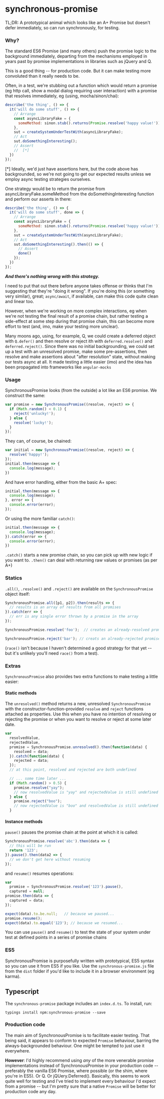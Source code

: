 # synchronous-promise
TL;DR: A prototypical animal which looks like an A+ Promise but doesn't defer
immediately, so can run synchronously, for testing.

### Why?
The standard ES6 Promise (and many others) push the promise logic to the background
immediately, departing from the mechanisms employed in years past by promise
implementations in libraries such as jQuery and Q.

This is a good thing -- for production code. But it can make testing more
convoluted than it really needs to be.

Often, in a test, we're stubbing out a function which would return a promise
(eg http call, show a modal dialog requiring user interaction) with a promise
that resolves immediately, eg (using, mocha/sinon/chai):

```javascript
describe('the thing', () => {
  it('will do some stuff', () => {
    // Arrange
    const asyncLibraryFake = {
      someMethod: sinon.stub().returns(Promise.resolve('happy value!'))
    },
    sut = createSystemUnderTestWith(asyncLibraryFake);
    // Act
    sut.doSomethingInteresting();
    // Assert
    //  [*]
  })
});
```

[*] Ideally, we'd just have assertions here, but the code above has backgrounded,
so we're not going to get our expected results unless we employ async testing
strategies ourselves.

One strategy would be to return the promise from
  asyncLibraryFake.someMethod
from the
  doSomethingInteresting
function and perform our asserts in there: 
  
```javascript
describe('the thing', () => {
  it('will do some stuff', done => {
    // Arrange
    const asyncLibraryFake = {
      someMethod: sinon.stub().returns(Promise.resolve('happy value!'))
    },
    sut = createSystemUnderTestWith(asyncLibraryFake);
    // Act
    sut.doSomethingInteresting().then(() => {
      // Assert
      done()
    });
  })
});
```
***And there's nothing wrong with this strategy.***

I need to put that out there before anyone takes offense or thinks that I'm suggesting 
that they're "doing it wrong".
If you're doing this (or something very similar), great; `async/await`, if available, 
can make this code quite clean and linear too.

However, when we're working on more complex interactions, eg when we're not
testing the final result of a promise chain, but rather testing a side-effect
at some step during that promise chain, this can become more effort to test
(and, imo, make your testing more unclear).

Many moons ago, using, for example, Q, we could create a deferred object with
`Q.defer()` and then resolve or reject ith with `deferred.resolve()` and
`deferred.reject()`. Since there was no initial backgrounding, we could set
up a test with an unresolved promise, make some pre-assertions, then resolve
and make assertions about "after resolution" state, without making our tests
async at all. It made testing a little easier (imo) and the idea has been
propagated into frameworks like `angular-mocks`

### Usage

SynchronousPromise looks (from the outside) a lot like an ES6 promise. We construct
the same:

```javascript
var promise = new SynchronousPromise((resolve, reject) => {
  if (Math.random() < 0.1) {
    reject('unlucky!');
  } else {
    resolve('lucky!');
  }
});
```

They can, of course, be chained:

```javascript
var initial = new SynchronousPromise((resolve, reject) => {
  resolve('happy!');
});
initial.then(message => {
  console.log(message);
})
```

And have error handling, either from the basic A+ spec:
   
```javascript
initial.then(message => {
  console.log(message);
}, error => {
  console.error(error);
});
```

Or using the more familiar `catch()`:

```javascript
initial.then(message => {
  console.log(message);
}).catch(error => {
  console.error(error);
})
```

`.catch()` starts a new promise chain, so you can pick up with new logic
if you want to. `.then()` can deal with returning raw values or promises
(as per A+)

### Statics
`.all()`, `.resolve()` and `.reject()` are available on the `SynchronousPromise`
object itself:

```javascript
SynchronousPromise.all([p1, p2]).then(results => {
  // results is an array of results from all promises
}).catch(err => {
  // err is any single error thrown by a promise in the array
});

SynchronousPromise.resolve('foo');  // creates an already-resolved promise

SynchronousPromise.reject('bar'); // creats an already-rejected promise
```

(`race()` isn't because I haven't determined a good strategy for that yet -- but it's
unlikely you'll need `race()` from a test).

### Extras
`SynchronousPromise` also provides two extra functions to make testing a little
easier:

#### Static methods
The `unresolved()` method returns a new, unresolved `SynchronousPromise` with
the constructor-function-provided `resolve` and `reject` functions attached as properties.
Use this when you have no intention of resolving or rejecting the promise or when you
want to resolve or reject at some later date.

```javascript
var
  resolvedValue,
  rejectedValue,
  promise = SynchronousPromise.unresolved().then(function(data) {
    resolved = data;
  }).catch(function(data) {
    rejected = data;
  });
  // at this point, resolved and rejected are both undefined

  // ... some time later ...
  if (Math.random() > 0.5) {
    promise.resolve("yay");
    // now resolvedValue is "yay" and rejectedValue is still undefined
  } else {
    promise.reject("boo");
    // now rejectedValue is "boo" and resolvedValue is still undefined
  }
```

#### Instance methods

`pause()` pauses the promise chain at the point at which it is called:

```javascript
SynchronousPromise.resolve('abc').then(data => {
  // this will be run
  return '123';
}).pause().then(data2 => {
  // we don't get here without resuming
});
```

and `resume()` resumes operations:

```javascript
var
  promise = SynchronousPromise.resolve('123').pause(),
  captured = null;
promise.then(data => {
  captured = data;
});

expect(data).to.be.null;   // because we paused...
promise.resume();
expect(data).to.equal('123'); // because we resumed...
```

You can use `pause()` and `resume()` to test the state of your system under
test at defined points in a series of promise chains

### ES5
SynchronousPromise is purposefully written with prototypical, ES5 syntax so you
can use it from ES5 if you like. Use the `synchronous-promise.js` file from the 
`dist` folder if you'd like to include it in a browser environment (eg karma).

## Typescript
The `synchronous-promise` package includes an `index.d.ts`. To install, run:
```
typings install npm:synchronous-promise --save
```

### Production code
The main aim of SynchronousPromise is to facilitate easier testing. That being
said, it appears to conform to expected `Promise` behaviour, barring the
always-backgrounded behaviour. One might be tempted to just use it everywhere.

**However**: I'd highly recommend using *any* of the more venerable promise implementations
instead of SynchronousPromise in your production code -- preferably the vanilla
ES6 Promise, where possible (or the shim, where you're in ES5). Or Q.
Or jQUery.Deferred(). Basically, this seems to work quite well for testing and
I've tried to implement every behaviour I'd expect from a promise -- but I'm
pretty sure that a native `Promise` will be better for production code any day. 
